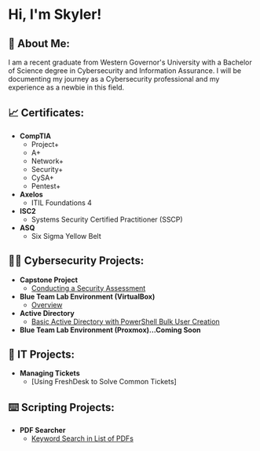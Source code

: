 <h1>Hi, I'm Skyler! <br/>

<h2>📃 About Me:</h2>

<body> I am a recent graduate from Western Governor's University with a Bachelor of Science degree in Cybersecurity and Information Assurance. I will be documenting my journey as a Cybersecurity professional and my experience as a newbie in this field.</body>

<h2>📈 Certificates: </h2>

- <b> CompTIA </b>
  - Project+
  - A+
  - Network+
  - Security+
  - CySA+
  - Pentest+
- <b> Axelos </b>
  - ITIL Foundations 4
- <b> ISC2 </b>
  - Systems Security Certified Practitioner (SSCP)
- <b> ASQ </b>
  - Six Sigma Yellow Belt

<h2>👨‍💻 Cybersecurity Projects:</h2>

- <b>Capstone Project</b>
  - [Conducting a Security Assessment](https://github.com/skysilverio/capstone/)
- <b>Blue Team Lab Environment (VirtualBox)</b>
  - [Overview](https://github.com/skysilverio/blueteamlab)
- <b>Active Directory</b>
  - [Basic Active Directory with PowerShell Bulk User Creation](https://github.com/skysilverio/activedirectory)
- <b>Blue Team Lab Environment (Proxmox)...Coming Soon</b>

<h2>💾 IT Projects:</h2>

- <b>Managing Tickets</b>
  - [Using FreshDesk to Solve Common Tickets]

<h2>⌨️ Scripting Projects:</h2>

- <b>PDF Searcher</b>
  - [Keyword Search in List of PDFs](https://github.com/skysilverio/PDFsearcher)
